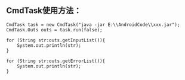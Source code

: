 
## CmdTask使用方法：
    CmdTask task = new CmdTask("java -jar E:\\AndroidCode\\xxx.jar");
    CmdTask.Outs outs = task.run(false);

    for (String str:outs.getInputList()){
        System.out.println(str);
    }

    for (String str:outs.getErrorList()){
        System.out.println(str);
    }
